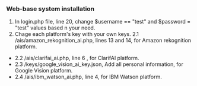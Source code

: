 ### Web-base system installation

1. In login.php file, line 20, change $username == "test" and $password = "test" values based n your need.
2. Chage each platform's key with your own keys.
    2.1 /ais/amazon_rekognition_ai.php, lines 13 and 14, for Amazon rekognition platform.
  - 2.2 /ais/clarifai_ai.php, line 6 , for ClarifAI platform.
  - 2.3 /keys/google_vision_ai_key.json, Add all personal information, for Google Vision platform.
  - 2.4 /ais/ibm_watson_ai.php, line 4, for IBM Watson platform.
